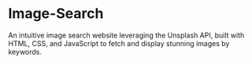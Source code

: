 # Image-Search
An intuitive image search website leveraging the Unsplash API, built with HTML, CSS, and JavaScript to fetch and display stunning images by keywords.
